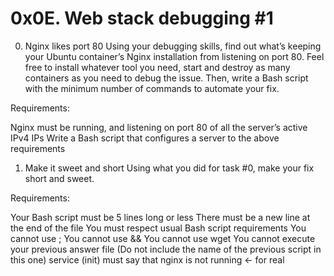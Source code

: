 # 0x0E. Web stack debugging #1

0. Nginx likes port 80
Using your debugging skills, find out what’s keeping your Ubuntu container’s
Nginx installation from listening on port 80. Feel free to install whatever
tool you need, start and destroy as many containers as you need to debug the issue.
Then, write a Bash script with the minimum number of commands to automate your fix.

Requirements:

Nginx must be running, and listening on port 80 of all the server’s active IPv4 IPs
Write a Bash script that configures a server to the above requirements


1. Make it sweet and short
Using what you did for task #0, make your fix short and sweet.

Requirements:

Your Bash script must be 5 lines long or less
There must be a new line at the end of the file
You must respect usual Bash script requirements
You cannot use ;
You cannot use &&
You cannot use wget
You cannot execute your previous answer file (Do not include the 
name of the previous script in this one)
service (init) must say that nginx is not running ← for real
